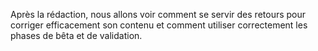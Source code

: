 Après la rédaction, nous allons voir comment se servir des retours pour corriger efficacement son contenu et comment utiliser correctement les phases de bêta et de validation.